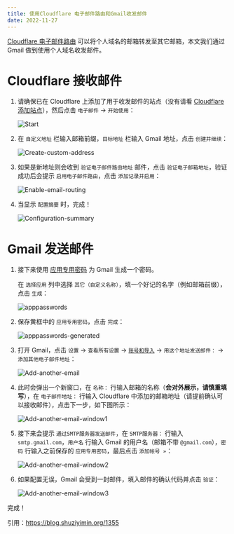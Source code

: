 ```yaml
---
title: 使用Cloudflare 电子邮件路由和Gmail收发邮件
date: 2022-11-27
---
```


[Cloudflare 电子邮件路由](https://www.cloudflare.com/zh-cn/products/email-routing) 可以将个人域名的邮箱转发至其它邮箱，本文我们通过 Gmail 做到使用个人域名收发邮件。

# Cloudflare 接收邮件
1. 请确保已在 Cloudflare 上添加了用于收发邮件的站点（没有请看 [Cloudflare添加站点](/Cloudflare-add-site)），然后点击 `电子邮件` -> `开始使用`：

   ![Start](/Cloudflare-Email-and-Gmail/Start.png)

2. 在 `自定义地址` 栏输入邮箱前缀，`目标地址` 栏输入 Gmail 地址，点击 `创建并继续`：

   ![Create-custom-address](/Cloudflare-Email-and-Gmail/Create-custom-address.png)

3. 如果是新地址则会收到 `验证电子邮件路由地址` 邮件，点击 `验证电子邮箱地址`，验证成功后会提示 `启用电子邮件路由`，点击 `添加记录并启用`：

   ![Enable-email-routing](/Cloudflare-Email-and-Gmail/Enable-email-routing.png)

4. 当显示 `配置摘要` 时，完成！

   ![Configuration-summary](/Cloudflare-Email-and-Gmail/Configuration-summary.png)

# Gmail 发送邮件
1. 接下来使用 [应用专用密码](https://myaccount.google.com/apppasswords) 为 Gmail 生成一个密码。

   在 `选择应用` 列中选择 `其它（自定义名称）`，填一个好记的名字（例如邮箱前缀），点击 `生成`：

   ![apppasswords](/Cloudflare-Email-and-Gmail/apppasswords.png)

2. 保存黄框中的 `应用专用密码`，点击 `完成`：

   ![apppasswords-generated](/Cloudflare-Email-and-Gmail/apppasswords-generated.png)

3. 打开 Gmail，点击 `设置` -> `查看所有设置` -> [`账号和导入`](https://mail.google.com/mail/#settings/accounts) -> `用这个地址发送邮件：` -> `添加其他电子邮件地址`：

   ![Add-another-email](/Cloudflare-Email-and-Gmail/Add-another-email.png)

4. 此时会弹出一个新窗口，在 `名称：` 行输入邮箱的名称（**会对外展示，请慎重填写**），在 `电子邮件地址：` 行输入 Cloudflare 中添加的邮箱地址（请提前确认可以接收邮件），点击下一步，如下图所示：

   ![Add-another-email-window1](/Cloudflare-Email-and-Gmail/Add-another-email-window1.png)

5. 接下来会提示 `通过SMTP服务器发送邮件`，在 `SMTP服务器：` 行输入`smtp.gmail.com`，`用户名` 行输入 Gmail 的用户名（邮箱不带 `@gmail.com`），`密码` 行输入之前保存的 `应用专用密码`，最后点击 `添加帐号 »`：

   ![Add-another-email-window2](/Cloudflare-Email-and-Gmail/Add-another-email-window2.png)

6. 如果配置无误，Gmail 会受到一封邮件，填入邮件的确认代码并点击 `验证`：

   ![Add-another-email-window3](/Cloudflare-Email-and-Gmail/Add-another-email-window3.png)

完成！

引用：https://blog.shuziyimin.org/1355